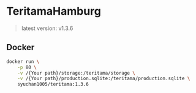 # TeritamaHamburg
> latest version: v1.3.6

## Docker
```bash
docker run \
    -p 80 \
    -v /{Your path}/storage:/teritama/storage \
    -v /{Your path}/production.sqlite:/teritama/production.sqlite \
    syuchan1005/teritama:1.3.6
```
